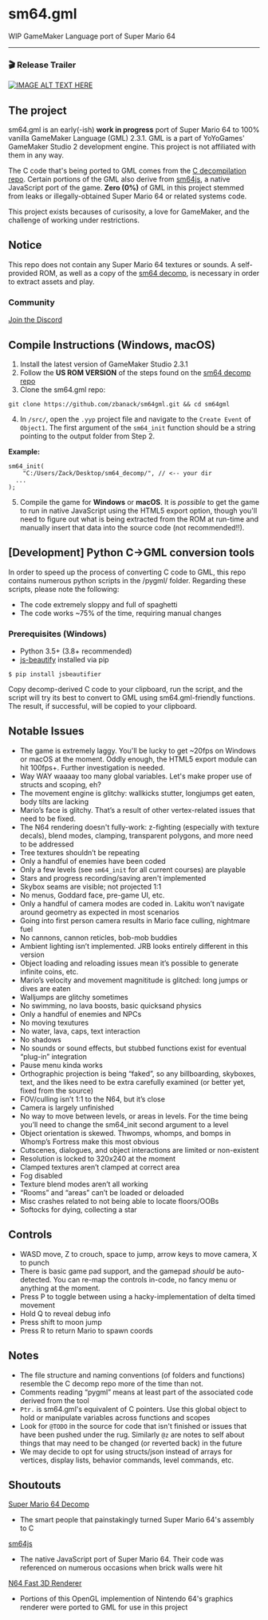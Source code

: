 # sm64.gml

WIP GameMaker Language port of Super Mario 64
___

### 🎬 Release Trailer

[![IMAGE ALT TEXT HERE](https://img.youtube.com/vi/w983Es08IRM/0.jpg)](https://www.youtube.com/watch?v=w983Es08IRM)

## The project
sm64.gml is an early(-ish) **work in progress** port of Super Mario 64 to 100% vanilla GameMaker Language (GML) 2.3.1. GML is a part of YoYoGames' GameMaker Studio 2 development engine. This project is not affiliated with them in any way.

The C code that's being ported to GML comes from the [C decompilation repo](https://github.com/n64decomp/sm64). Certain portions of the GML also derive from [sm64js](https://github.com/sm64js/sm64js), a native JavaScript port of the game. **Zero (0%)** of GML in this project stemmed from leaks or illegally-obtained Super Mario 64 or related systems code. 

This project exists becauses of curisosity, a love for GameMaker, and the challenge of working under restrictions.

## Notice
This repo does not contain any Super Mario 64 textures or sounds. A self-provided ROM, as well as a copy of the [sm64 decomp](https://github.com/n64decomp/sm64), is necessary in order to extract assets and play.

### Community
[Join the Discord](https://discord.gg/6XfpZXt)

## Compile Instructions (Windows, macOS)
1. Install the latest version of GameMaker Studio 2.3.1
2. Follow the **US ROM VERSION** of the steps found on the [sm64 decomp repo](https://github.com/n64decomp/sm64)
3. Clone the sm64.gml repo:
```
git clone https://github.com/zbanack/sm64gml.git && cd sm64gml
```
4. In `/src/`, open the `.yyp` project file and navigate to the `Create Event` of `Object1`. The first argument of the `sm64_init` function should be a string pointing to the output folder from Step 2.

**Example:**
```
sm64_init(
	"C:/Users/Zack/Desktop/sm64_decomp/", // <-- your dir
  ...
);
```

5. Compile the game for **Windows** or **macOS**. It is *possible* to get the game to run in native JavaScript using the HTML5 export option, though you'll need to figure out what is being extracted from the ROM at run-time and manually insert that data into the source code (not recommended!!).


## [Development] Python C->GML conversion tools
In order to speed up the process of converting C code to GML, this repo contains numerous python scripts in the /pygml/ folder. Regarding these scripts, please note the following:
- The code extremely sloppy and full of spaghetti
- The code works ~75% of the time, requiring manual changes

### Prerequisites (Windows)
- Python 3.5+ (3.8+ recommended)
- [js-beautify](https://github.com/beautify-web/js-beautify) installed via pip
```
$ pip install jsbeautifier
```

Copy decomp-derived C code to your clipboard, run the script, and the script will try its best to convert to GML using sm64.gml-friendly functions. The result, if successful, will be copied to your clipboard.

## Notable Issues
- The game is extremely laggy. You'll be lucky to get ~20fps on Windows or macOS at the moment. Oddly enough, the HTML5 export module can hit 100fps+. Further investigation is needed.
- Way WAY waaaay too many global variables. Let's make proper use of structs and scoping, eh?
- The movement engine is glitchy: wallkicks stutter, longjumps get eaten, body tilts are lacking
- Mario’s face is glitchy. That’s a result of other vertex-related issues that need to be fixed.
- The N64 rendering doesn't fully-work: z-fighting (especially with texture decals), blend modes, clamping, transparent polygons, and more need to be addressed
- Tree textures shouldn’t be repeating
- Only a handful of enemies have been coded
- Only a few levels (see `sm64_init` for all current courses) are playable
- Stars and progress recording/saving aren't implemented
- Skybox seams are visible; not projected 1:1
- No menus, Goddard face, pre-game UI, etc.
- Only a handful of camera modes are coded in. Lakitu won’t navigate around geometry as expected in most scenarios
- Going into first person camera results in Mario face culling, nightmare fuel
- No cannons, cannon reticles, bob-mob buddies
- Ambient lighting isn’t implemented. JRB looks entirely different in this version
- Object loading and reloading issues mean it’s possible to generate infinite coins, etc.
- Mario’s velocity and movement magnititude is glitched: long jumps or dives are eaten
- Walljumps are glitchy sometimes
- No swimming, no lava boosts, basic quicksand physics
- Only a handful of enemies and NPCs
- No moving texutures
- No water, lava, caps, text interaction
- No shadows
- No sounds or sound effects, but stubbed functions exist for eventual “plug-in” integration
- Pause menu kinda works
- Orthographic projection is being “faked”, so any billboarding, skyboxes, text, and the likes need to be extra carefully examined (or better yet, fixed from the source)
- FOV/culling isn’t 1:1 to the N64, but it’s close
- Camera is largely unfinished
- No way to move between levels, or areas in levels. For the time being you’ll need to change the sm64_init second argument to a level
- Object orientation is skewed. Thwomps, whomps, and bomps in Whomp’s Fortress make this most obvious
- Cutscenes, dialogues, and object interactions are limited or non-existent
- Resolution is locked to 320x240 at the moment
- Clamped textures aren’t clamped at correct area
- Fog disabled
- Texture blend modes aren’t all working
- “Rooms” and “areas” can’t be loaded or deloaded
- Misc crashes related to not being able to locate floors/OOBs
- Softocks for dying, collecting a star

## Controls
- WASD move, Z to crouch, space to jump, arrow keys to move camera, X to punch
- There is basic game pad support, and the gamepad *should* be auto-detected. You can re-map the controls in-code, no fancy menu or anything at the moment.
- Press P to toggle between using a hacky-implementation of delta timed movement
- Hold Q to reveal debug info
- Press shift to moon jump
- Press R to return Mario to spawn coords

## Notes
- The file structure and naming conventions (of folders and functions) resemble the C decomp repo more of the time than not. 
- Comments reading “pygml” means at least part of the associated code derived from the tool
- `Ptr.` is sm64.gml's equivalent of C pointers. Use this global object to hold or manipulate variables across functions and scopes
- Look for `@TODO` in the source for code that isn't finished or issues that have been pushed under the rug. Similarly `@z` are notes to self about things that may need to be changed (or reverted back) in the future
- We may decide to opt for using structs/json instead of arrays for vertices, display lists, behavior commands, level commands, etc.

## Shoutouts
[Super Mario 64 Decomp](https://github.com/n64decomp/sm64)

 - The smart people that painstakingly turned Super Mario 64's assembly to C
 
[sm64js](https://github.com/sm64js/sm64js)

 - The native JavaScript port of Super Mario 64. Their code was referenced on numerous occasions when brick walls were hit

[N64 Fast 3D Renderer](https://github.com/Emill/n64-fast3d-engine)

 - Portions of this OpenGL implemention of Nintendo 64's graphics renderer were ported to GML for use in this project
